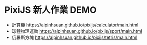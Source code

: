 # PixiJS 新人作業 DEMO
- 計算機 https://aipinhsuan.github.io/pixijs/calculator/main.html
- 球體物理運動 https://aipinhsuan.github.io/pixijs/sport/main.html
- 俄羅斯方塊 https://aipinhsuan.github.io/pixijs/tetris/main.html 
